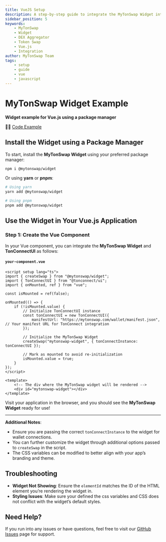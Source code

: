 ```yaml
---
title: VueJS Setup
description: A step-by-step guide to integrate the MyTonSwap Widget into your Vue.js application.
sidebar_position: 5
keywords:
    - MyTonSwap
    - Widget
    - DEX Aggregator
    - Token Swap
    - Vue.js
    - Integration
author: MyTonSwap Team
tags:
    - setup
    - guide
    - vue
    - javascript
---
```


# MyTonSwap Widget Example

**Widget example for Vue.js using a package manager**

👨‍💻 [Code Example](https://github.com/MyTonSwap/widget/tree/main/examples/vue)

## Install the Widget using a Package Manager

To start, install the **MyTonSwap Widget** using your preferred package manager:

```bash
npm i @mytonswap/widget
```

Or using **yarn** or **pnpm**:

```bash
# Using yarn
yarn add @mytonswap/widget

# Using pnpm
pnpm add @mytonswap/widget
```

## Use the Widget in Your Vue.js Application

### Step 1: Create the Vue Component

In your Vue component, you can integrate the **MyTonSwap Widget** and **TonConnectUI** as follows:

#### `your-component.vue`

```vue
<script setup lang="ts">
import { createSwap } from "@mytonswap/widget";
import { TonConnectUI } from "@tonconnect/ui";
import { onMounted, ref } from "vue";

const isMounted = ref(false);

onMounted(() => {
    if (!isMounted.value) {
        // Initialize TonConnectUI instance
        const tonConnectUI = new TonConnectUI({
            manifestUrl: "https://mytonswap.com/wallet/manifest.json", // Your manifest URL for TonConnect integration
        });

        // Initialize the MyTonSwap Widget
        createSwap("mytonswap-widget", { tonConnectInstance: tonConnectUI });

        // Mark as mounted to avoid re-initialization
        isMounted.value = true;
    }
});
</script>

<template>
    <!-- The div where the MyTonSwap widget will be rendered -->
    <div id="mytonswap-widget"></div>
</template>
```

Visit your application in the browser, and you should see the **MyTonSwap Widget** ready for use!

---

**Additional Notes**:

-   Ensure you are passing the correct `tonConnectInstance` to the widget for wallet connections.
-   You can further customize the widget through additional options passed to `createSwap` in the script.
-   The CSS variables can be modified to better align with your app’s branding and theme.

## Troubleshooting

-   **Widget Not Showing**: Ensure the `elementId` matches the ID of the HTML element you’re rendering the widget in.
-   **Styling Issues**: Make sure your defined the css variables and CSS does not conflict with the widget’s default styles.

## Need Help?

If you run into any issues or have questions, feel free to visit our [GitHub Issues](https://github.com/Ho3einWave/mytonswap-widget/issues) page for support.

